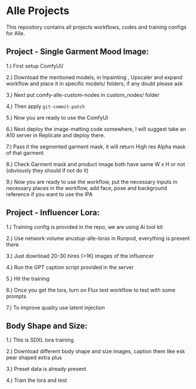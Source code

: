 # Alle Projects
This repository contains all projects workflows, codes and training configs for Alle.

## Project - Single Garment Mood Image:
1.) First setup ComfyUI/

2.) Download the mentioned models, in Inpainting , Upscaler and expand workflow and place it in specific models/ folders, if any doubt please ask

3.) Next put comfy-alle-custom-nodes in custom_nodes/ folder 

4.) Then apply ```git-commit-patch```

5.) Now you are ready to use the ComfyUI

6.) Next deploy the image-matting code somewhere, I will suggest take an A10 server in Replicate and deploy there.

7.) Pass it the segmented garment mask, it will return High res Alpha mask of that garment

8.) Check Garment mask and product image both have same W x H or not (obviously they should if not do it)

9.) Now you are ready to use the workflow, put the necessary inputs in necessary places in the workflow, add face, pose and background reference if you want to use the IPA

## Project - Influencer Lora:
1.) Training config is provided in the repo, we are using Ai tool kit

2.) Use network volume anustup-alle-loras in Runpod, everything is present there

3.) Just download 20-30 hires (>1K) images of the influencer 

4.) Run the GPT caption script provided in the server 

5.) Hit the training

6.) Once you get the lora, turn on Flux text workflow to test with some prompts

7.) To improve quality use latent injection

## Body Shape and Size:
1.) This is SDXL lora training

2.) Download different body shape and size images, caption them like esk pear shaped extra plus

3.) Preset data is already present 

4.) Train the lora and test 
